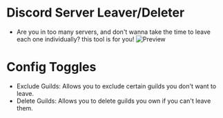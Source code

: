 # Discord Server Leaver/Deleter
- Are you in too many servers, and don't wanna take the time to leave each one individually? this tool is for you!
![Preview](https://files.catbox.moe/5f6yft.png)
# Config Toggles
- Exclude Guilds: Allows you to exclude certain guilds you don't want to leave.
- Delete Guilds: Allows you to delete guilds you own if you can't leave them.
